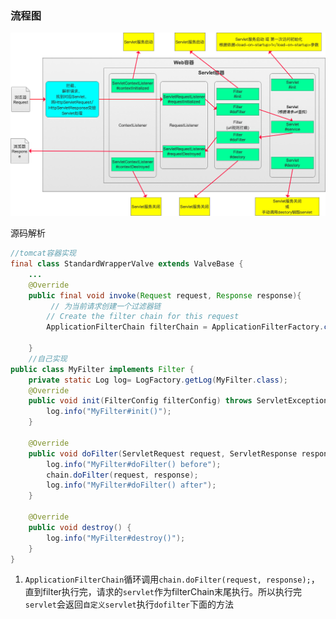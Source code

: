 ### 流程图

![](servlet.assets/http%E6%B8%85%E6%B1%82servlet%E5%A4%84%E7%90%86%E6%B5%81%E7%A8%8B.png)

源码解析

```java
//tomcat容器实现
final class StandardWrapperValve extends ValveBase {
    ...
    @Override
    public final void invoke(Request request, Response response){
         // 为当前请求创建一个过滤器链
		// Create the filter chain for this request
		ApplicationFilterChain filterChain = ApplicationFilterFactory.createFilterChain(request, wrapper, servlet);
        
    }
    //自己实现
public class MyFilter implements Filter {
    private static Log log= LogFactory.getLog(MyFilter.class);
    @Override
    public void init(FilterConfig filterConfig) throws ServletException {
        log.info("MyFilter#init()");
    }

    @Override
    public void doFilter(ServletRequest request, ServletResponse response, FilterChain chain) throws IOException, ServletException {
        log.info("MyFilter#doFilter() before");
        chain.doFilter(request, response);
        log.info("MyFilter#doFilter() after");
    }

    @Override
    public void destroy() {
        log.info("MyFilter#destroy()");
    }
}
```

1. `ApplicationFilterChain`循环调用`chain.doFilter(request, response);`，直到filter执行完，请求的`servlet`作为filterChain末尾执行。所以执行完`servlet`会返回`自定义servlet`执行`dofilter`下面的方法